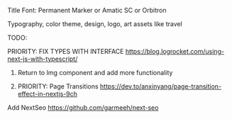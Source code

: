 Title Font: Permanent Marker or Amatic SC or Orbitron

Typography, color theme, design, logo, art assets like travel

TODO:

PRIORITY: FIX TYPES WITH INTERFACE https://blog.logrocket.com/using-next-js-with-typescript/

1. Return to Img component and add more functionality

2. PRIORITY: Page Transitions https://dev.to/anxinyang/page-transition-effect-in-nextjs-9ch

Add NextSeo https://github.com/garmeeh/next-seo
